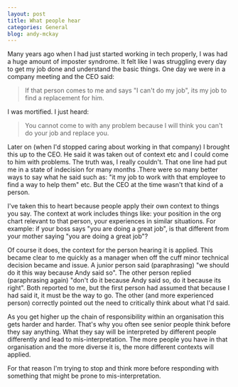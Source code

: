 ```yaml
---
layout: post
title: What people hear
categories: General
blog: andy-mckay
---
```


Many years ago when I had just started working in tech properly, I was had a huge amount of imposter syndrome. It felt like I was struggling every day to get my job done and understand the basic things. One day we were in a company meeting and the CEO said:

<blockquote>If that person comes to me and says "I can't do my job", its my job to find a replacement for him.</blockquote>

I was mortified. I just heard:

<blockquote>You cannot come to with any problem because I will think you can't do your job and replace you.</blockquote>

Later on (when I'd stopped caring about working in that company) I brought this up to the CEO. He said it was taken out of context etc and I could come to him with problems. The truth was, I really couldn't. That one line had put me in a state of indecision for many months .There were so many better ways to say what he said such as: "it my job to work with that employee to find a way to help them" etc. But the CEO at the time wasn't that kind of a person.

I've taken this to heart because people apply their own context to things you say. The context at work includes things like: your position in the org chart relevant to that person, your experiences in similar situations. For example: if your boss says "you are doing a great job", is that different from your mother saying "you are doing a great job"?

Of course it does, the context for the person hearing it is applied. This became clear to me quickly as a manager when off the cuff minor technical decision became and issue. A junior person said (paraphrasing) "we should do it this way because Andy said so". The other person replied (paraphrasing again) "don't do it because Andy said so, do it because its right". Both reported to me, but the first person had assumed that because I had said it, it must be the way to go. The other (and more experienced person) correctly pointed out the need to critically think about what I'd said.

As you get higher up the chain of responsibility within an organisation this gets harder and harder. That's why you often see senior people think before they say anything. What they say will be interpreted by different people differently and lead to mis-interpretation. The more people you have in that organisation and the more diverse it is, the more different contexts will applied.

For that reason I'm trying to stop and think more before responding with something that might be prone to mis-interpretation.
